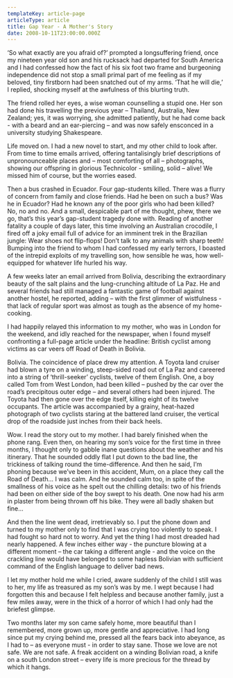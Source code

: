 ```yaml
---
templateKey: article-page
articleType: article
title: Gap Year - A Mother's Story
date: 2008-10-11T23:00:00.000Z
---
```


‘So what exactly are you afraid of?’ prompted a longsuffering friend, once my nineteen year old son and his rucksack had departed for South America and I had confessed how the fact of his six foot two frame and burgeoning independence did not stop a small primal part of me feeling as if my beloved, tiny firstborn had been snatched out of my arms. ‘That he will die,’ I replied, shocking myself at the awfulness of this blurting truth.

The friend rolled her eyes, a wise woman counselling a stupid one. Her son had done his travelling the previous year – Thailand, Australia, New Zealand; yes, it was worrying, she admitted patiently, but he had come back - with a beard and an ear-piercing – and was now safely ensconced in a university studying Shakespeare.

Life moved on. I had a new novel to start, and my other child to look after. From time to time emails arrived, offering tantalisingly brief descriptions of unpronounceable places and – most comforting of all – photographs, showing our offspring in glorious Technicolor - smiling, solid – alive! We missed him of course, but the worries eased.

Then a bus crashed in Ecuador. Four gap-students killed. There was a flurry of concern from family and close friends. Had he been on such a bus? Was he in Ecuador? Had he known any of the poor girls who had been killed? No, no and no. And a small, despicable part of me thought, phew, there we go, that’s this year’s gap-student tragedy done with. Reading of another fatality a couple of days later, this time involving an Australian crocodile, I fired off a joky email full of advice for an imminent trek in the Brazilian jungle: Wear shoes not flip-flops! Don’t talk to any animals with sharp teeth! Bumping into the friend to whom I had confessed my early terrors, I boasted of the intrepid exploits of my travelling son, how sensible he was, how well-equipped for whatever life hurled his way.

A few weeks later an email arrived from Bolivia, describing the extraordinary beauty of the salt plains and the lung-crunching altitude of La Paz. He and several friends had still managed a fantastic game of football against another hostel, he reported, adding – with the first glimmer of wistfulness - that lack of regular sport was almost as tough as the absence of my home-cooking.

I had happily relayed this information to my mother, who was in London for the weekend, and idly reached for the newspaper, when I found myself confronting a full-page article under the headline: British cyclist among victims as car veers off Road of Death in Bolivia.

Bolivia. The coincidence of place drew my attention. A Toyota land cruiser had blown a tyre on a winding, steep-sided road out of La Paz and careered into a string of ‘thrill-seeker’ cyclists, twelve of them English. One, a boy called Tom from West London, had been killed – pushed by the car over the road’s precipitous outer edge – and several others had been injured. The Toyota had then gone over the edge itself, killing eight of its twelve occupants. The article was accompanied by a grainy, heat-hazed photograph of two cyclists staring at the battered land cruiser, the vertical drop of the roadside just inches from their back heels.

Wow. I read the story out to my mother. I had barely finished when the phone rang. Even then, on hearing my son’s voice for the first time in three months, I thought only to gabble inane questions about the weather and his itinerary. That he sounded oddly flat I put down to the bad line, the trickiness of talking round the time-difference. And then he said, I’m phoning because we’ve been in this accident, Mum, on a place they call the Road of Death… I was calm. And he sounded calm too, in spite of the smallness of his voice as he spelt out the chilling details: two of his friends had been on either side of the boy swept to his death. One now had his arm in plaster from being thrown off his bike. They were all badly shaken but fine…

And then the line went dead, irretrievably so. I put the phone down and turned to my mother only to find that I was crying too violently to speak. I had fought so hard not to worry. And yet the thing I had most dreaded had nearly happened. A few inches either way - the puncture blowing at a different moment – the car taking a different angle - and the voice on the crackling line would have belonged to some hapless Bolivian with sufficient command of the English language to deliver bad news.

I let my mother hold me while I cried, aware suddenly of the child I still was to her, my life as treasured as my son’s was by me. I wept because I had forgotten this and because I felt helpless and because another family, just a few miles away, were in the thick of a horror of which I had only had the briefest glimpse.

Two months later my son came safely home, more beautiful than I remembered, more grown up, more gentle and appreciative. I had long since put my crying behind me, pressed all the fears back into abeyance, as I had to – as everyone must - in order to stay sane. Those we love are not safe. We are not safe. A freak accident on a winding Bolivian road, a knife on a south London street – every life is more precious for the thread by which it hangs.
